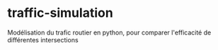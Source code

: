 # traffic-simulation
Modélisation du trafic routier en python, pour comparer l'efficacité de différentes intersections
